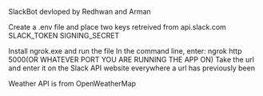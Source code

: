 SlackBot devloped by Redhwan and Arman

Create a .env file and place two keys retreived from api.slack.com
SLACK_TOKEN
SIGNING_SECRET

Install ngrok.exe and run the file
In the command line, enter: ngrok http 5000(OR WHATEVER PORT YOU ARE RUNNING THE APP ON)
Take the url and enter it on the Slack API website everywhere a url has previously been

Weather API is from OpenWeatherMap